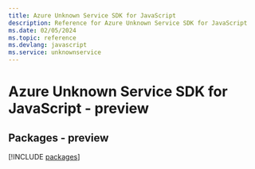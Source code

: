 ```yaml
---
title: Azure Unknown Service SDK for JavaScript
description: Reference for Azure Unknown Service SDK for JavaScript
ms.date: 02/05/2024
ms.topic: reference
ms.devlang: javascript
ms.service: unknownservice
---
```

# Azure Unknown Service SDK for JavaScript - preview
## Packages - preview
[!INCLUDE [packages](unknown-service-index.md)]
